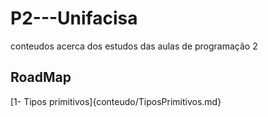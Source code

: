 # P2---Unifacisa
conteudos acerca dos estudos das aulas de programação 2

## RoadMap

[1- Tipos primitivos]{conteudo/TiposPrimitivos.md}





